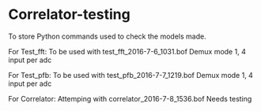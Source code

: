 # Correlator-testing

To store Python commands used to check the models made.

For Test_fft:
	To be used with test_fft_2016-7-6_1031.bof
	Demux mode 1, 4 input per adc

For Test_pfb:
	To be used with test_pfb_2016-7-7_1219.bof
	Demux mode 1, 4 input per adc

For Correlator:
	Attemping with correlator_2016-7-8_1536.bof 
	Needs testing


